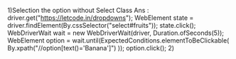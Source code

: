1)Selection the option without Select Class
Ans : 
driver.get("https://letcode.in/dropdowns");
        WebElement state = driver.findElement(By.cssSelector("select#fruits"));
        state.click();
        WebDriverWait wait = new WebDriverWait(driver, Duration.ofSeconds(5));
        WebElement option = wait.until(ExpectedConditions.elementToBeClickable(
                By.xpath("//option[text()='Banana']")
        ));
        option.click();
2)  
